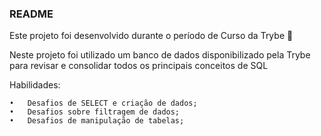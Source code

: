 ### README

Este projeto foi desenvolvido durante o período de Curso da Trybe 🚀

Neste projeto foi utilizado um banco de dados disponibilizado pela Trybe para revisar e consolidar todos os principais conceitos de SQL

Habilidades:

	•	Desafios de SELECT e criação de dados;
	•	Desafios sobre filtragem de dados;
	•	Desafios de manipulação de tabelas;

